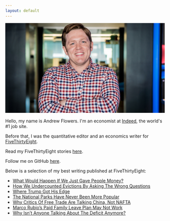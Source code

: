 ```yaml
---
layout: default
---
```


![](./assets/arms-crossed-large.jpg)

Hello, my name is Andrew Flowers. I'm an economist at [Indeed](https://www.indeed.com/), the world's #1 job site. 

Before that, I was the quantitative editor and an economics writer for [FiveThirtyEight](http://fivethirtyeight.com). 

Read my FiveThirtyEight stories [here](http://fivethirtyeight.com/contributors/andrew-flowers/). 

Follow me on GitHub [here](http://github.com/andrewflowers).

Below is a selection of my best writing published at FiveThirtyEight:

* [What Would Happen If We Just Gave People Money?](http://fivethirtyeight.com/features/universal-basic-income/)
* [How We Undercounted Evictions By Asking The Wrong Questions](https://fivethirtyeight.com/features/how-we-undercounted-evictions-by-asking-the-wrong-questions/)
* [Where Trump Got His Edge](http://fivethirtyeight.com/features/where-trump-got-his-edge/)
* [The National Parks Have Never Been More Popular](http://fivethirtyeight.com/features/the-national-parks-have-never-been-more-popular/)
* [Why Critics Of Free Trade Are Talking China, Not NAFTA](http://fivethirtyeight.com/features/why-critics-of-free-trade-are-talking-china-not-nafta/)
* [Marco Rubio’s Paid Family Leave Plan May Not Work](http://fivethirtyeight.com/features/marco-rubios-paid-family-leave-plan-may-not-work/)
* [Why Isn’t Anyone Talking About The Deficit Anymore?](http://fivethirtyeight.com/features/why-isnt-anyone-talking-about-the-deficit-anymore/)

